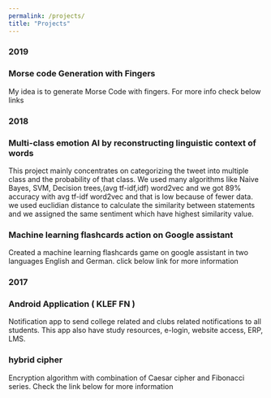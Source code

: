 ```yaml
---
permalink: /projects/
title: "Projects"
---
```


### 2019

### Morse code Generation with Fingers
<p>My idea is to generate Morse Code with fingers. For more info check below links</p>
<a href="https://github.com/udaykiranreddykondreddy/Morse-code-with-fingers"  class="btn btn-info" role="button"> <i class="fa fa-github fa-2x" aria-hidden="true"></i></a> <a href="https://www.youtube.com/watch?v=n-jaHrTmmo0"  class="btn btn-info" role="button"> <i class="fa fa-youtube fa-2x" aria-hidden="true"></i></a>

### 2018

### Multi-class emotion AI by reconstructing linguistic context of words
<p>This project mainly concentrates on categorizing the tweet into multiple class and the probability of that class. We used many algorithms like Naive Bayes, SVM, Decision trees,(avg tf-idf,idf) word2vec and we got 89% accuracy with avg tf-idf word2vec and that is low because of fewer data. we used euclidian distance to calculate the similarity between statements and we assigned the same sentiment which have highest similarity value.</p>
<a href="https://github.com/KLGLUG/Sentimental-Analysis-on-Twitter"  class="btn btn-info" role="button"> <i class="fa fa-github fa-2x" aria-hidden="true"></i></a>

### Machine learning flashcards action on Google assistant
<p>Created a machine learning flashcards game on google assistant in two languages English and German. click below link for more information</p>
<a href="https://assistant.google.com/services/a/uid/000000eb2fb86630?hl=en"  class="btn btn-info" role="button"> <i class="fa fa-android fa-2x" aria-hidden="true"></i></a>

### 2017

### Android Application ( KLEF FN )
<p>Notification app to send college related and clubs related notifications to all students. This app also have study resources, e-login, website access, ERP, LMS.</p>
<a href="https://play.google.com/store/apps/details?id=duobroscreations.klufn&hl=en"  class="btn btn-info" role="button"> <i class="fa fa-android fa-2x" aria-hidden="true"></i></a>

### hybrid cipher
<p> Encryption algorithm with combination of Caesar cipher and Fibonacci series. Check the link below for more information</p>
<a href="https://github.com/udaykiranreddykondreddy/Hybrid-Cipher"  class="btn btn-info" role="button"> <i class="fa fa-github fa-2x" aria-hidden="true"></i></a>

